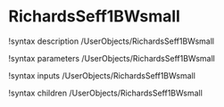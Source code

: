 <!-- MOOSE Documentation Stub: Remove this when content is added. -->

# RichardsSeff1BWsmall
!syntax description /UserObjects/RichardsSeff1BWsmall

!syntax parameters /UserObjects/RichardsSeff1BWsmall

!syntax inputs /UserObjects/RichardsSeff1BWsmall

!syntax children /UserObjects/RichardsSeff1BWsmall
